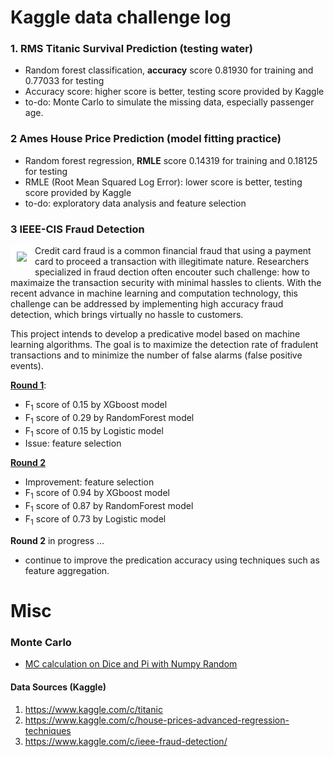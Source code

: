 # Kaggle data challenge log
### 1. RMS Titanic Survival Prediction (testing water)
- Random forest classification, **accuracy** score 0.81930 for training and 0.77033 for testing
- Accuracy score: higher score is better, testing score provided by Kaggle
- to-do: Monte Carlo to simulate the missing data, especially passenger age.
### 2 Ames House Price Prediction (model fitting practice)
- Random forest regression, **RMLE** score 0.14319 for training and 0.18125 for testing 
- RMLE (Root Mean Squared Log Error): lower score is better, testing score provided by Kaggle
- to-do: exploratory data analysis and feature selection
### 3 IEEE-CIS Fraud Detection
<img src="https://github.com/er1czz/kaggle/blob/master/unsplash_transaction.JPG?raw=true" align = "left" style = "border:10px solid white">  

Credit card fraud is a common financial fraud that using a payment card to proceed a transaction with illegitimate nature. Researchers specialized in fraud dection often encouter such challenge: how to maximaize the transaction security with minimal hassles to clients. With the recent advance in machine learning and computation technology, this challenge can be addressed by implementing high accuracy fraud detection, which brings virtually no hassle to customers.       

This project intends to develop a predicative model based on machine learning algorithms. The goal is to maximize the detection rate of fradulent transactions and to minimize the number of false alarms (false positive events).

[<b>Round 1</b>](https://github.com/er1czz/kaggle/blob/master/Fraud_Detection_fullset.ipynb): 
- F<sub>1</sub> score of 0.15 by XGboost model 
- F<sub>1</sub> score of 0.29 by RandomForest model 
- F<sub>1</sub> score of 0.15 by Logistic model 
- Issue: feature selection  

[<b>Round 2</b>](https://github.com/er1czz/kaggle/blob/master/Fraud_Detection_fullset_2.ipynb)
- Improvement: feature selection
- F<sub>1</sub> score of 0.94 by XGboost model 
- F<sub>1</sub> score of 0.87 by RandomForest model 
- F<sub>1</sub> score of 0.73 by Logistic model 

<b>Round 2</b> in progress ...
- continue to improve the predication accuracy using techniques such as feature aggregation. 

# Misc
### Monte Carlo
- [MC calculation on Dice and Pi with Numpy Random](https://github.com/er1czz/kaggle/blob/master/Monte%20Carlo's%20Dice%20and%20Pi.ipynb)

#### Data Sources (Kaggle)  
1. https://www.kaggle.com/c/titanic  
2. https://www.kaggle.com/c/house-prices-advanced-regression-techniques  
3. https://www.kaggle.com/c/ieee-fraud-detection/  
